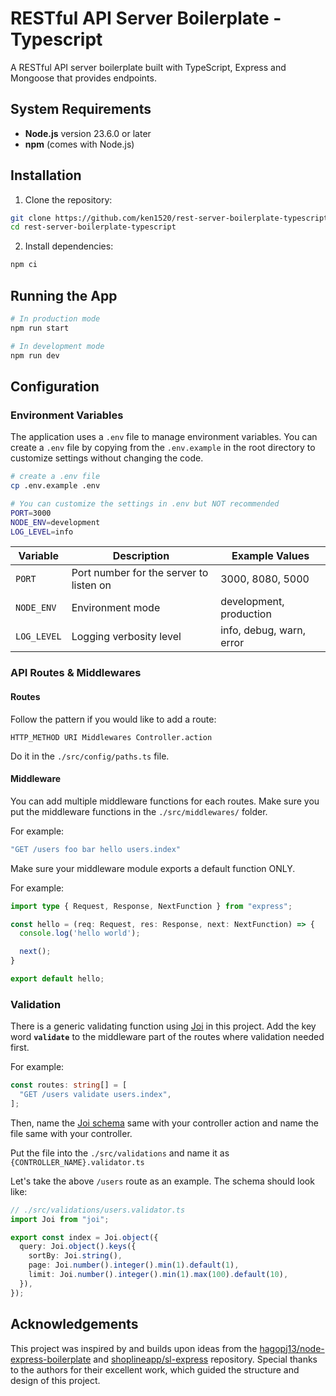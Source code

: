 # RESTful API Server Boilerplate - Typescript

A RESTful API server boilerplate built with TypeScript, Express and Mongoose that provides endpoints.

## System Requirements

- **Node.js** version 23.6.0 or later
- **npm** (comes with Node.js)

## Installation

1. Clone the repository:

```bash
git clone https://github.com/ken1520/rest-server-boilerplate-typescript.git
cd rest-server-boilerplate-typescript
```

2. Install dependencies:

```bash
npm ci
```

## Running the App

```bash
# In production mode
npm run start

# In development mode
npm run dev
```

## Configuration

### Environment Variables

The application uses a `.env` file to manage environment variables. You can create a `.env` file by copying from the `.env.example` in the root directory to customize settings without changing the code.

```bash
# create a .env file
cp .env.example .env

# You can customize the settings in .env but NOT recommended
PORT=3000
NODE_ENV=development
LOG_LEVEL=info
```

| Variable    | Description                             | Example Values           |
| ----------- | --------------------------------------- | ------------------------ |
| `PORT`      | Port number for the server to listen on | 3000, 8080, 5000         |
| `NODE_ENV`  | Environment mode                        | development, production  |
| `LOG_LEVEL` | Logging verbosity level                 | info, debug, warn, error |

### API Routes & Middlewares

#### Routes

Follow the pattern if you would like to add a route:

```
HTTP_METHOD URI Middlewares Controller.action
```

Do it in the `./src/config/paths.ts` file.

#### Middleware

You can add multiple middleware functions for each routes. Make sure you put the middleware functions in the `./src/middlewares/` folder.

For example:

```typescript
"GET /users foo bar hello users.index"
```

Make sure your middleware module exports a default function ONLY.

For example:

```typescript
import type { Request, Response, NextFunction } from "express";

const hello = (req: Request, res: Response, next: NextFunction) => {
  console.log('hello world');

  next();
}

export default hello;
```

### Validation

There is a generic validating function using [Joi](https://github.com/hapijs/joi) in this project. Add the key word **`validate`** to the middleware part of the routes where validation needed first.

For example:

```typescript
const routes: string[] = [
  "GET /users validate users.index",
];
```

Then, name the [Joi schema](https://joi.dev/api/?v=17.13.3#general-usage) same with your controller action and name the file same with your controller.

Put the file into the `./src/validations` and name it as `{CONTROLLER_NAME}.validator.ts`

Let's take the above `/users` route as an example. The schema should look like:

```typescript
// ./src/validations/users.validator.ts
import Joi from "joi";

export const index = Joi.object({
  query: Joi.object().keys({
    sortBy: Joi.string(),
    page: Joi.number().integer().min(1).default(1),
    limit: Joi.number().integer().min(1).max(100).default(10),
  }),
});
```

## Acknowledgements
This project was inspired by and builds upon ideas from the [hagopj13/node-express-boilerplate](https://github.com/hagopj13/node-express-boilerplate) and [shoplineapp/sl-express](https://github.com/shoplineapp/sl-express) repository. Special thanks to the authors for their excellent work, which guided the structure and design of this project.
